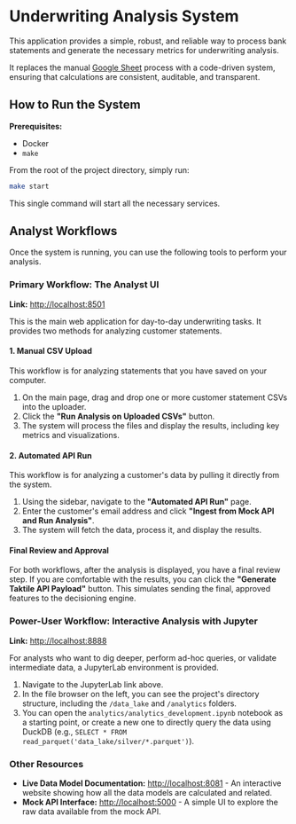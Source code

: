# Underwriting Analysis System

This application provides a simple, robust, and reliable way to process bank statements and generate the necessary metrics for underwriting analysis.

It replaces the manual [Google Sheet](https://docs.google.com/spreadsheets/d/18awE6NT6wYy191_cnBDhWObZPEaH3adetrLdf948VCI/edit?gid=0#gid=0) process with a code-driven system, ensuring that calculations are consistent, auditable, and transparent.

## How to Run the System

**Prerequisites:**
*   Docker
*   `make`

From the root of the project directory, simply run:

```bash
make start
```
This single command will start all the necessary services.

## Analyst Workflows

Once the system is running, you can use the following tools to perform your analysis.

### Primary Workflow: The Analyst UI
**Link:** [http://localhost:8501](http://localhost:8501)

This is the main web application for day-to-day underwriting tasks. It provides two methods for analyzing customer statements.

#### 1. Manual CSV Upload
This workflow is for analyzing statements that you have saved on your computer.

1.  On the main page, drag and drop one or more customer statement CSVs into the uploader.
2.  Click the **"Run Analysis on Uploaded CSVs"** button.
3.  The system will process the files and display the results, including key metrics and visualizations.

#### 2. Automated API Run
This workflow is for analyzing a customer's data by pulling it directly from the system.

1.  Using the sidebar, navigate to the **"Automated API Run"** page.
2.  Enter the customer's email address and click **"Ingest from Mock API and Run Analysis"**.
3.  The system will fetch the data, process it, and display the results.

#### Final Review and Approval
For both workflows, after the analysis is displayed, you have a final review step. If you are comfortable with the results, you can click the **"Generate Taktile API Payload"** button. This simulates sending the final, approved features to the decisioning engine.

### Power-User Workflow: Interactive Analysis with Jupyter
**Link:** [http://localhost:8888](http://localhost:8888)

For analysts who want to dig deeper, perform ad-hoc queries, or validate intermediate data, a JupyterLab environment is provided.

1.  Navigate to the JupyterLab link above.
2.  In the file browser on the left, you can see the project's directory structure, including the `/data_lake` and `/analytics` folders.
3.  You can open the `analytics/analytics_development.ipynb` notebook as a starting point, or create a new one to directly query the data using DuckDB (e.g., `SELECT * FROM read_parquet('data_lake/silver/*.parquet')`).

### Other Resources
*   **Live Data Model Documentation:** [http://localhost:8081](http://localhost:8081) - An interactive website showing how all the data models are calculated and related.
*   **Mock API Interface:** [http://localhost:5000](http://localhost:5000) - A simple UI to explore the raw data available from the mock API.
